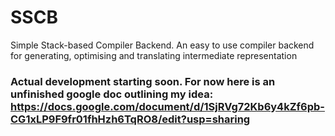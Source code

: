 # SSCB
Simple Stack-based Compiler Backend. An easy to use compiler backend for generating, optimising and translating intermediate representation

### Actual development starting soon. For now here is an unfinished google doc outlining my idea: https://docs.google.com/document/d/1SjRVg72Kb6y4kZf6pb-CG1xLP9F9fr01fhHzh6TqRO8/edit?usp=sharing
